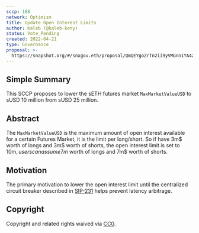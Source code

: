 ```yaml
---
sccp: 188
network: Optimism
title: Update Open Interest Limits
author: Kaleb (@kaleb-keny)
status: Vote_Pending
created: 2022-04-21
type: Governance
proposal: >-
  https://snapshot.org/#/snxgov.eth/proposal/QmQEYgoZrTn2ii9yVMGnn1YA4ziiB4U39fsMYo9gJX2end
---
```


## Simple Summary

<!--"If you can't explain it simply, you don't understand it well enough." Provide a simplified and layman-accessible explanation of the SCCP.-->

This SCCP proposes to lower the sETH futures market `MaxMarketValueUSD` to sUSD 10 million from sUSD 25 million. 

## Abstract

<!--A short (~200 word) description of the variable change proposed.-->

The `MaxMarketValueUSD` is the maximum amount of open interest available for a certain Futures Market, it is the limit per long/short. So if have 3m$ worth of longs and 3m$ worth of shorts, the open interest limit is set to 10m$, users can assume 7m$ worth of longs and 7m$ worth of shorts.

## Motivation

<!--The motivation is critical for SCCPs that want to update variables within Synthetix. It should clearly explain why the existing variable is not incentive aligned. SCCP submissions without sufficient motivation may be rejected outright.-->

The primary motivation to lower the open interest limit until the centralized circuit breaker described in [SIP-231](https://sips.synthetix.io/sips/sip-231/) helps prevent latency arbitrage.

## Copyright

Copyright and related rights waived via [CC0](https://creativecommons.org/publicdomain/zero/1.0/).
